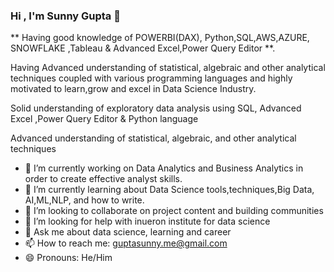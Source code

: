 ### Hi , I'm Sunny Gupta 👋

** Having good knowledge of POWERBI(DAX), Python,SQL,AWS,AZURE, SNOWFLAKE ,Tableau & Advanced Excel,Power Query Editor **.

Having Advanced understanding of statistical, algebraic and other analytical techniques coupled with various programming languages and highly motivated to learn,grow and excel in Data Science Industry.

Solid understanding of exploratory data analysis using SQL, Advanced Excel ,Power Query Editor & Python language

Advanced understanding of statistical, algebraic, and other analytical techniques

- 🔭 I’m currently working on Data Analytics and Business Analytics in order to create effective analyst skills.
- 🌱 I’m currently learning  about Data Science tools,techniques,Big Data, AI,ML,NLP, and how to write.
- 👯 I’m looking to collaborate on project content and building communities
- 🤔 I’m looking for help with inueron institute for data science
- 💬 Ask me about data science, learning and career 
- 📫 How to reach me: guptasunny.me@gmail.com
- 😄 Pronouns: He/Him

